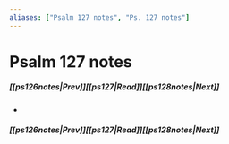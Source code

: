 ```yaml
---
aliases: ["Psalm 127 notes", "Ps. 127 notes"]
---
```

# Psalm 127 notes
##### <span class=arrow-left></span>[[ps126notes|Prev]]<span class=navigation-separator></span>[[ps127|Read]]<span class=navigation-separator></span>[[ps128notes|Next]]<span class=arrow-right></span>
- 
##### <span class=arrow-left></span>[[ps126notes|Prev]]<span class=navigation-separator></span>[[ps127|Read]]<span class=navigation-separator></span>[[ps128notes|Next]]<span class=arrow-right></span>